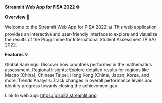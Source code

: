 **Streamlit Web App for PISA 2022 🌐**

**Overview 🚀**

Welcome to the Streamlit Web App for PISA 2022! 📊 This web application provides an interactive and user-friendly interface to explore and visualize the results of the Programme for International Student Assessment (PISA) 2022.

**Features 💡**

Global Rankings: Discover how countries performed in the mathematics assessment.
Regional Insights: Explore detailed results for regions like Macao (China), Chinese Taipei, Hong Kong (China), Japan, Korea, and more.
Trends Analysis: Track changes in overall performance levels and identify progress towards closing the achievement gap.

Link to web app: https://pisa22.streamlit.app

